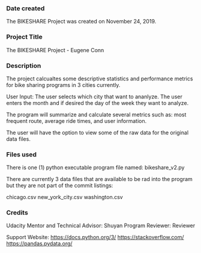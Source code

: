 ### Date created
The BIKESHARE Project was created on November 24, 2019.

### Project Title
The BIKESHARE Project - Eugene Conn

### Description
The project calcualtes some descriptive statistics and performance metrics for
bike sharing programs in 3 cities currently. 

User Input: 
The user selects which city that want to ananlyze. The user enters
the month and if desired the day of the week they want to analyze. 

The program will summarize and calculate several metrics such as:
most frequent route, average ride times, and user information. 

The user will have the option to view some of the raw data for the original
data files. 

### Files used
There is one (1) python executable program file named: bikeshare_v2.py

There are currently 3 data files that are available to be rad into the 
program but they are not part of the commit listings:

chicago.csv
new_york_city.csv
washington.csv


### Credits
Udacity Mentor and Technical Advisor: Shuyan
Program Reviewer: Reviewer

Support Website:
https://docs.python.org/3/
https://stackoverflow.com/
https://pandas.pydata.org/


